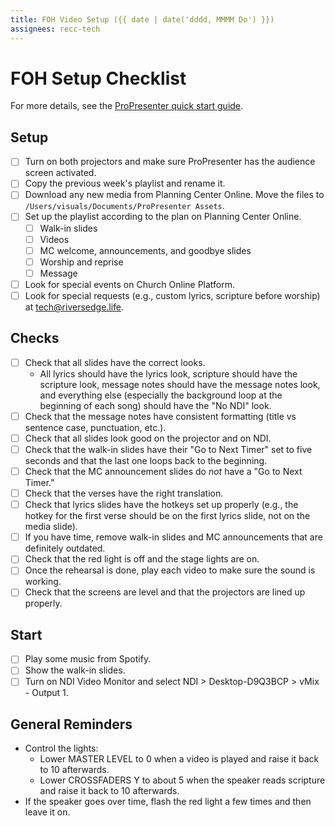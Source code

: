 ```yaml
---
title: FOH Video Setup ({{ date | date('dddd, MMMM Do') }})
assignees: recc-tech
---
```


# FOH Setup Checklist

For more details, see the [ProPresenter quick start guide](https://github.com/recc-tech/tech/wiki/ProPresenter-Quick-Start-Guide).

## Setup

- [ ] Turn on both projectors and make sure ProPresenter has the audience screen activated.
- [ ] Copy the previous week's playlist and rename it.
- [ ] Download any new media from Planning Center Online. Move the files to `/Users/visuals/Documents/ProPresenter Assets`.
- [ ] Set up the playlist according to the plan on Planning Center Online.
    - [ ] Walk-in slides
    - [ ] Videos
    - [ ] MC welcome, announcements, and goodbye slides
    - [ ] Worship and reprise
    - [ ] Message
- [ ] Look for special events on Church Online Platform.
- [ ] Look for special requests (e.g., custom lyrics, scripture before worship) at tech@riversedge.life.

## Checks

- [ ] Check that all slides have the correct looks.
    - All lyrics should have the lyrics look, scripture should have the scripture look, message notes should have the message notes look, and everything else (especially the background loop at the beginning of each song) should have the "No NDI" look.
- [ ] Check that the message notes have consistent formatting (title vs sentence case, punctuation, etc.).
- [ ] Check that all slides look good on the projector and on NDI.
- [ ] Check that the walk-in slides have their "Go to Next Timer" set to five seconds and that the last one loops back to the beginning.
- [ ] Check that the MC announcement slides do _not_ have a "Go to Next Timer."
- [ ] Check that the verses have the right translation.
- [ ] Check that lyrics slides have the hotkeys set up properly (e.g., the hotkey for the first verse should be on the first lyrics slide, not on the media slide).
- [ ] If you have time, remove walk-in slides and MC announcements that are definitely outdated.
- [ ] Check that the red light is off and the stage lights are on.
- [ ] Once the rehearsal is done, play each video to make sure the sound is working.
- [ ] Check that the screens are level and that the projectors are lined up properly.

## Start

- [ ] Play some music from Spotify.
- [ ] Show the walk-in slides.
- [ ] Turn on NDI Video Monitor and select NDI > Desktop-D9Q3BCP > vMix - Output 1.

## General Reminders

- Control the lights:
    - Lower MASTER LEVEL to 0 when a video is played and raise it back to 10 afterwards.
    - Lower CROSSFADERS Y to about 5 when the speaker reads scripture and raise it back to 10 afterwards.
- If the speaker goes over time, flash the red light a few times and then leave it on.
 

